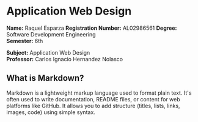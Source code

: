 # Application Web Design

**Name:** Raquel Esparza 
**Registration Number:** AL02986561
**Degree:** Software Development Engineering  
**Semester:** 6th  

**Subject:** Application Web Design  
**Professor:** Carlos Ignacio Hernandez Nolasco

## What is Markdown?

Markdown is a lightweight markup language used to format plain text. It's often used to write documentation, README files, or content for web platforms like GitHub. It allows you to add structure (titles, lists, links, images, code) using simple syntax.

